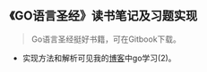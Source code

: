 ## 《GO语言圣经》读书笔记及习题实现

> Go语言圣经挺好书籍，可在Gitbook下载。

+ 实现方法和解析可见我的[博客](whuwzp.github.io)中go学习(2)。









































